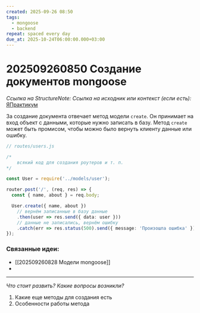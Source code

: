 ```yaml
---
created: 2025-09-26 08:50
tags:
  - mongoose
  - backend
repeat: spaced every day
due_at: 2025-10-24T06:00:00.000+03:00
---
```

# 202509260850 Создание документов mongoose

*Ссылка на StructureNote:*
*Ссылка на исходник или контекст (если есть):* [ЯПрактикум](https://practicum.yandex.ru/learn/backend-nodejs/courses/16b47298-e20d-4fde-9619-1ab305039a00/sprints/564238/topics/a4928f0d-5f69-4053-bea3-fa90d3a2a89f/lessons/0964829b-5b6d-4372-b84d-44a076b97b5a/)

За создание документа отвечает метод модели `create`. Он принимает на вход объект с данными, которые нужно записать в базу. Метод `create` может быть промисом, чтобы можно было вернуть клиенту данные или ошибку.

```ts
// routes/users.js

/*
    всякий код для создания роутеров и т. п.
*/

const User = require('../models/user');

router.post('/', (req, res) => {
  const { name, about } = req.body;

  User.create({ name, about })
    // вернём записанные в базу данные
    .then(user => res.send({ data: user }))
    // данные не записались, вернём ошибку
    .catch(err => res.status(500).send({ message: 'Произошла ошибка' }));
});
```

### Связанные идеи:

* [[202509260828 Модели mongoose]]
* 

---

*Что стоит развить? Какие вопросы возникли?*
1) Какие еще методы для создания есть
2) Особенности работы метода
